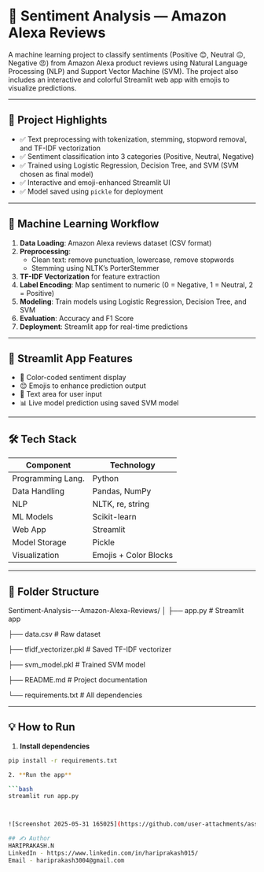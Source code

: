 # 📢 Sentiment Analysis — Amazon Alexa Reviews

A machine learning project to classify sentiments (Positive 😊, Neutral 😐, Negative 😠) from Amazon Alexa product reviews using Natural Language Processing (NLP) and Support Vector Machine (SVM). The project also includes an interactive and colorful Streamlit web app with emojis to visualize predictions.

---

## 📌 Project Highlights

- ✅ Text preprocessing with tokenization, stemming, stopword removal, and TF-IDF vectorization
- ✅ Sentiment classification into 3 categories (Positive, Neutral, Negative)
- ✅ Trained using Logistic Regression, Decision Tree, and SVM (SVM chosen as final model)
- ✅ Interactive and emoji-enhanced Streamlit UI
- ✅ Model saved using `pickle` for deployment

---

## 🧠 Machine Learning Workflow

1. **Data Loading**: Amazon Alexa reviews dataset (CSV format)
2. **Preprocessing**:
   - Clean text: remove punctuation, lowercase, remove stopwords
   - Stemming using NLTK’s PorterStemmer
3. **TF-IDF Vectorization** for feature extraction
4. **Label Encoding**: Map sentiment to numeric (0 = Negative, 1 = Neutral, 2 = Positive)
5. **Modeling**: Train models using Logistic Regression, Decision Tree, and SVM
6. **Evaluation**: Accuracy and F1 Score
7. **Deployment**: Streamlit app for real-time predictions

---

## 🚀 Streamlit App Features

- 🎨 Color-coded sentiment display
- 😊 Emojis to enhance prediction output
- 💬 Text area for user input
- 📊 Live model prediction using saved SVM model

---

## 🛠️ Tech Stack

| Component           | Technology           |
|--------------------|----------------------|
| Programming Lang.  | Python               |
| Data Handling      | Pandas, NumPy        |
| NLP                | NLTK, re, string     |
| ML Models          | Scikit-learn         |
| Web App            | Streamlit            |
| Model Storage      | Pickle               |
| Visualization      | Emojis + Color Blocks|

---

## 📂 Folder Structure

Sentiment-Analysis---Amazon-Alexa-Reviews/
│
├── app.py # Streamlit app

├── data.csv # Raw dataset

├── tfidf_vectorizer.pkl # Saved TF-IDF vectorizer

├── svm_model.pkl # Trained SVM model

├── README.md # Project documentation

└── requirements.txt # All dependencies


---

## 💡 How to Run

1. **Install dependencies**

```bash
pip install -r requirements.txt

2. **Run the app**

```bash
streamlit run app.py



![Screenshot 2025-05-31 165025](https://github.com/user-attachments/assets/7d6bd380-cca9-439c-8c1f-0ea80fa70b51)

## ✍️ Author
HARIPRAKASH.N
LinkedIn - https://www.linkedin.com/in/hariprakash015/
Email - hariprakash3004@gmail.com


